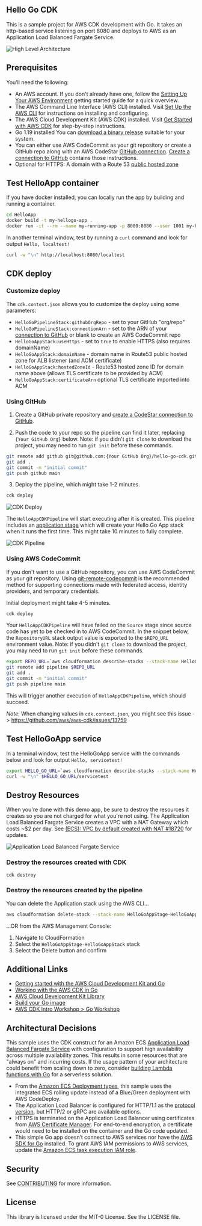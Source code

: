 ## Hello Go CDK

This is a sample project for AWS CDK development with Go.  It takes an http-based service listening on port 8080 and deploys to AWS as an Application Load Balanced Fargate Service.

![High Level Architecture](diagrams/HelloGoCDK-high-level-architecture.png)

## Prerequisites

You’ll need the following:

- An AWS account. If you don't already have one, follow the [Setting Up Your AWS Environment](https://aws.amazon.com/getting-started/guides/setup-environment/) getting started guide for a quick overview.
- The AWS Command Line Interface (AWS CLI) installed.  Visit [Set Up the AWS CLI](https://aws.amazon.com/getting-started/guides/setup-environment/module-three/) for instructions on installing and configuring.
- The AWS Cloud Development Kit (AWS CDK) installed.  Visit [Get Started with AWS CDK](https://aws.amazon.com/getting-started/guides/setup-cdk/?pg=gs&sec=gtkaws) for step-by-step instructions.
- Go 1.19 installed  You can [download a binary release](https://go.dev/dl/) suitable for your system.
- You can either use AWS CodeCommit as your git repository or create a GitHub repo along with an AWS CodeStar [GitHub connection](https://docs.aws.amazon.com/codepipeline/latest/userguide/connections-github.html). [Create a connection to GitHub](https://docs.aws.amazon.com/dtconsole/latest/userguide/connections-create-github.html) contains those instructions.
- Optional for HTTPS: A domain with a Route 53 [public hosted zone](https://docs.aws.amazon.com/Route53/latest/DeveloperGuide/AboutHZWorkingWith.html)

## Test HelloApp container

If you have docker installed, you can locally run the app by building and running a container.

```bash
cd HelloApp
docker build -t my-hellogo-app .
docker run -it --rm --name my-running-app -p 8080:8080 --user 1001 my-hellogo-app
```

In another terminal window, test by running a `curl` command and look for output `Hello, localtest!`

```bash
curl -w "\n" http://localhost:8080/localtest
```

## CDK deploy

### Customize deploy

The `cdk.context.json` allows you to customize the deploy using some parameters:

- `HelloGoPipelineStack:githubOrgRepo` - set to your GitHub "org/repo"
- `HelloGoPipelineStack:connectionArn` - set to the ARN of your [connection to GitHub](https://docs.aws.amazon.com/dtconsole/latest/userguide/connections-create-github.html) or blank to create an AWS CodeCommit repo
- `HelloGoAppStack:useHttps` - set to `true` to enable HTTPS (also requires domainName)
- `HelloGoAppStack:domainName` - domain name in Route53 public hosted zone for ALB listener (and ACM certificate)
- `HelloGoAppStack:hostedZoneId` - Route53 hosted zone ID for domain name above (allows TLS certificate to be provided by ACM)
- `HelloGoAppStack:certificateArn` optional TLS certificate imported into ACM

### Using GitHub

1. Create a GitHub private repository and [create a CodeStar connection to GitHub](https://docs.aws.amazon.com/dtconsole/latest/userguide/connections-create-github.html).

2. Push the code to your repo so the pipeline can find it later, replacing `{Your GitHub Org}` below.  Note: if you didn't `git clone` to download the project, you may need to run `git init` before these commands.

```bash
git remote add github git@github.com:{Your GitHub Org}/hello-go-cdk.git
git add .
git commit -m "initial commit"
git push github main
```

3. Deploy the pipeline, which might take 1-2 minutes.

```bash
cdk deploy
```

![CDK Deploy](diagrams/HelloGoCDK-cdk-deploy.png)

The `HelloAppCDKPipeline` will start executing after it is created.  This pipeline includes an [application stage](https://docs.aws.amazon.com/cdk/v2/guide/cdk_pipeline.html#cdk_pipeline_stages) which will create your Hello Go App stack when it runs the first time.  This might take 10 minutes to fully complete.

![CDK Pipeline](diagrams/HelloGoCDK-pipeline.png)

### Using AWS CodeCommit

If you don't want to use a GitHub repository, you can use AWS CodeCommit as your git repository.  Using [git-remote-codecommit](https://docs.aws.amazon.com/codecommit/latest/userguide/setting-up-git-remote-codecommit.html) is the recommended method for supporting connections made with federated access, identity providers, and temporary credentials.

Initial deployment might take 4-5 minutes.

```bash
cdk deploy
```

Your `HelloAppCDKPipeline` will have failed on the `Source` stage since source code has yet to be checked in to AWS CodeCommit.
In the snippet below, the `RepositoryURL` stack output value is exported to the `$REPO_URL` environment value.  Note: if you didn't `git clone` to download the project, you may need to run `git init` before these commands.

```bash
export REPO_URL=`aws cloudformation describe-stacks --stack-name HelloGoPipelineStack --query  "Stacks[0].Outputs[?OutputKey=='RepositoryURL'].OutputValue" --output text`
git remote add pipeline $REPO_URL
git add .
git commit -m "initial commit"
git push pipeline main
```

This will trigger another execution of `HelloAppCDKPipeline`, which should succeed.

*Note*: When changing values in `cdk.context.json`, you might see this issue -> https://github.com/aws/aws-cdk/issues/13759

## Test HelloGoApp service

In a terminal window, test the HelloGoApp service with the commands below and look for output `Hello, servicetest!`

```bash
export HELLO_GO_URL=`aws cloudformation describe-stacks --stack-name HelloGoAppStage-HelloGoAppStack --query  "Stacks[0].Outputs[?starts_with(OutputKey, 'FargateServiceServiceURL')].OutputValue" --output text`
curl -w "\n" $HELLO_GO_URL/servicetest
```

## Destroy Resources

When you're done with this demo app, be sure to destroy the resources it creates so you are not charged for what you're not using.  The Application Load Balanced Fargate Service creates a VPC with a NAT Gateway which costs ~$2 per day.  See [(ECS): VPC by default created with NAT #18720](https://github.com/aws/aws-cdk/issues/18720) for updates.

![Application Load Balanced Fargate Service](diagrams/HelloGoCDK-alb-fargate-service.png)

### Destroy the resources created with CDK

```bash
cdk destroy
```

### Destroy the resources created by the pipeline

You can delete the Application stack using the AWS CLI...

```bash
aws cloudformation delete-stack --stack-name HelloGoAppStage-HelloGoAppStack
```

...OR from the AWS Management Console:

1. Navigate to CloudFormation
2. Select the `HelloGoAppStage-HelloGoAppStack` stack
3. Select the Delete button and confirm

## Additional Links

- [Getting started with the AWS Cloud Development Kit and Go](https://aws.amazon.com/blogs/developer/getting-started-with-the-aws-cloud-development-kit-and-go/)
- [Working with the AWS CDK in Go](https://docs.aws.amazon.com/cdk/v2/guide/work-with-cdk-go.html)
- [AWS Cloud Development Kit Library](https://pkg.go.dev/github.com/aws/aws-cdk-go/awscdk/v2)
- [Build your Go image](https://docs.docker.com/language/golang/build-images/)
- [AWS CDK Intro Workshop > Go Workshop](https://cdkworkshop.com/60-go.html)

## Architectural Decisions

This sample uses the CDK construct for an Amazon ECS [Application Load Balanced Fargate Service](https://pkg.go.dev/github.com/aws/aws-cdk-go/awscdk/v2/awsecspatterns#readme-application-load-balanced-services) with configuration to support high availability across multiple availability zones.  This results in some resources that are "always on" and incurring costs.  If the usage pattern of your architecture could benefit from scaling down to zero, consider [building Lambda functions with Go](https://docs.aws.amazon.com/lambda/latest/dg/lambda-golang.html) for a serverless solution.

- From the [Amazon ECS Deployment types](https://docs.aws.amazon.com/AmazonECS/latest/developerguide/deployment-types.html), this sample uses the integrated ECS rolling update instead of a Blue/Green deployment with AWS CodeDeploy.
- The Application Load Balancer is configured for HTTP/1.1 as the [protocol version](https://docs.aws.amazon.com/elasticloadbalancing/latest/application/load-balancer-target-groups.html#target-group-protocol-version), but HTTP/2 or gRPC are available options.
- HTTPS is terminated on the Application Load Balancer using certificates from [AWS Certificate Manager](https://aws.amazon.com/certificate-manager/).  For end-to-end encryption, a certificate would need to be installed on the container and the Go code updated.
- This simple Go app doesn’t connect to AWS services nor have the [AWS SDK for Go](https://aws.amazon.com/sdk-for-go/) installed.  To grant AWS IAM permissions to AWS services, update the [Amazon ECS task execution IAM role](https://docs.aws.amazon.com/AmazonECS/latest/developerguide/task_execution_IAM_role.html).

## Security

See [CONTRIBUTING](CONTRIBUTING.md#security-issue-notifications) for more information.

## License

This library is licensed under the MIT-0 License. See the LICENSE file.
